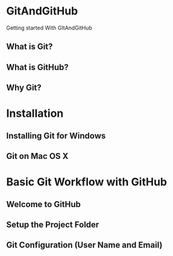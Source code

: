 # GitAndGitHub
Getting started With GItAndGitHub

## What is Git?
## What is GitHub?
## Why Git?

# Installation
## Installing Git for Windows
## Git on Mac OS X

# Basic Git Workflow with GitHub
## Welcome to GitHub
## Setup the Project Folder
## Git Configuration (User Name and Email)
